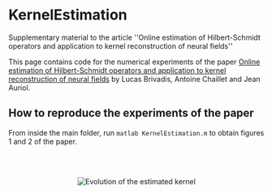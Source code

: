 # KernelEstimation

Supplementary material to the article ''Online estimation of Hilbert-Schmidt operators and application to kernel reconstruction of neural fields''

This page contains code for the numerical experiments of the paper [Online estimation of Hilbert-Schmidt operators and application to
kernel reconstruction of neural fields](https://hal.archives-ouvertes.fr/hal-???????????????) by Lucas Brivadis, Antoine Chaillet and Jean Auriol.

## How to reproduce the experiments of the paper

From inside the main folder, run
	```
	matlab KernelEstimation.m
	```
to obtain figures 1 and 2 of the paper.

<br/><br/>

<p align="center">
	<img src="https://github.com/sacchelli/KernelEstimation/blob/main/fig2.gif" title="Evolution of the estimated kernel">
</p>
<figure>
